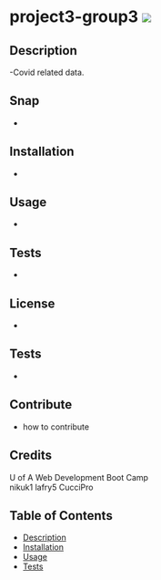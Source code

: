 # project3-group3                             ![](https://img.shields.io/badge/license-project-orange?style=for-the-badge&logo=appveyor)

## Description 
-Covid related data.

## Snap
-

## Installation
-

## Usage 
-

## Tests
-

## License
-

## Tests
-

## Contribute
- how to contribute

## Credits
U of A Web Development Boot Camp</br>
nikuk1
lafry5
CucciPro

## Table of Contents 
* [Description](#description)
* [Installation](#installation)
* [Usage](#usage)
* [Tests](#tests)
